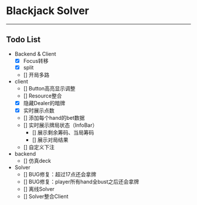 # Blackjack Solver
---
## Todo List
- Backend & Client
    - [x] Focus转移
    - [x] split
    - [] 开局多路
- client
    - [] Button高亮显示调整
    - [] Resource整合
    - [x] 隐藏Dealer的暗牌
    - [x] 实时展示点数
    - [] 添加每个hand的bet数据
    - [] 实时展示牌局状态（InfoBar）
        - [] 展示剩余筹码、当局筹码
        - [] 展示对局结果
    - [] 自定义下注
- backend
    - [] 仿真deck
- Solver
    - [] BUG修复：超过17点还会拿牌
    - [] BUG修复：player所有hand全bust之后还会拿牌
    - [] 离线Solver
    - [] Solver整合Client